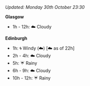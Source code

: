 *Updated: Monday 30th October 23:30*

**Glasgow**

* 1h - 12h: :cloud: Cloudy

**Edinburgh**

* 1h: :cyclone: Windy (:cloud:) [:cloud: as of 22h]
* 2h - 4h: :cloud: Cloudy
* 5h: :umbrella: Rainy
* 6h - 9h: :cloud: Cloudy
* 10h - 12h: :umbrella: Rainy
